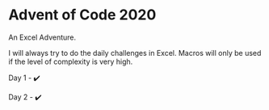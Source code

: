 # **Advent of Code 2020**

An Excel Adventure.

I will always try to do the daily challenges in Excel. Macros will only be used if the level of complexity is very high.

Day 1 - :heavy_check_mark:

Day 2 - :heavy_check_mark:
